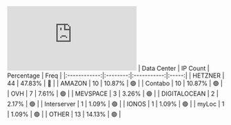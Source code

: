 ![Diagramm](https://github.com/obajay/StateSync-snapshots/blob/main/Projects/Source/1/README.md)
| Data Center | IP Count | Percentage | Freq |
|:------------:|:--------:|:-----------:|:-----:|
| HETZNER | 44 | 47.83% | 🔴 |
| AMAZON | 10 | 10.87% | 🟢 |
| Contabo | 10 | 10.87% | 🟢 |
| OVH | 7 | 7.61% | 🟢 |
| MEVSPACE | 3 | 3.26% | 🟢 |
| DIGITALOCEAN | 2 | 2.17% | 🟢 |
| Interserver | 1 | 1.09% | 🟢 |
| IONOS | 1 | 1.09% | 🟢 |
| myLoc | 1 | 1.09% | 🟢 |
| OTHER | 13 | 14.13% | 🟢 |